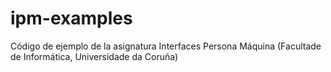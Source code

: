 ipm-examples
============

Código de ejemplo de la asignatura Interfaces Persona Máquina (Facultade de Informática, Universidade da Coruña)
